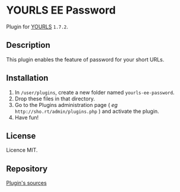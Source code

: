 YOURLS EE Password
====================

Plugin for [YOURLS](http://yourls.org) `1.7.2`.

Description
-----------
This plugin enables the feature of password for your short URLs.

Installation
------------
1. In `/user/plugins`, create a new folder named `yourls-ee-password`.
2. Drop these files in that directory.
3. Go to the Plugins administration page ( *eg* `http://sho.rt/admin/plugins.php` ) and activate the plugin.
4. Have fun!

License
-------
Licence MIT.

Repository
--------------
[Plugin's sources](https://github.com/p-arnaud/yourls-ee-password)
